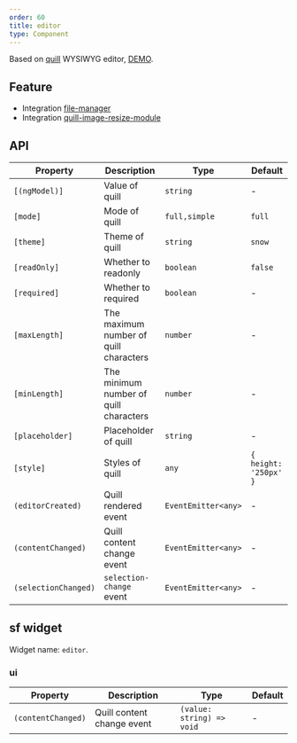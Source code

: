 ```yaml
---
order: 60
title: editor
type: Component
---
```


Based on [quill](https://github.com/quilljs/quill) WYSIWYG editor, [DEMO](https://preview.ng-alain.com/pro/#/ec/ware/edit/10001).

## Feature

- Integration [file-manager](file-manager)
- Integration [quill-image-resize-module](https://github.com/kensnyder/quill-image-resize-module)

## API

| Property               | Description                            | Type                | Default               |
| ---------------------- | -------------------------------------- | ------------------- | --------------------- |
| `[(ngModel)]`          | Value of quill                         | `string`            | -                     |
| `[mode]`               | Mode of quill                          | `full,simple`       | `full`                |
| `[theme]`              | Theme of quill                         | `string`            | `snow`                |
| `[readOnly]`           | Whether to readonly                    | `boolean`           | `false`               |
| `[required]`           | Whether to required                    | `boolean`           | -                     |
| `[maxLength]`          | The maximum number of quill characters | `number`            | -                     |
| `[minLength]`          | The minimum number of quill characters | `number`            | -                     |
| `[placeholder]`        | Placeholder of quill                   | `string`            | -                     |
| `[style]`              | Styles of quill                        | `any`               | `{ height: '250px' }` |
| `(editorCreated)`    | Quill rendered event                   | `EventEmitter<any>` | -                     |
| `(contentChanged)`   | Quill content change event             | `EventEmitter<any>` | -                     |
| `(selectionChanged)` | `selection-change` event               | `EventEmitter<any>` | -                     |

## sf widget

Widget name: `editor`.

### ui

| Property             | Description                | Type                      | Default |
| -------------------- | -------------------------- | ------------------------- | ------- |
| `(contentChanged)` | Quill content change event | `(value: string) => void` | -       |
